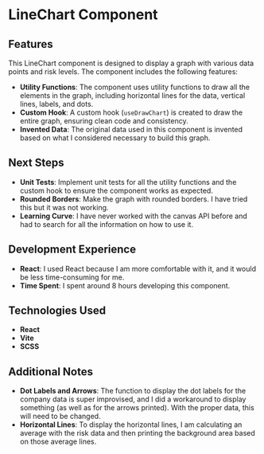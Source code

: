 # LineChart Component

## Features

This LineChart component is designed to display a graph with various data points and risk levels. The component includes the following features:

- **Utility Functions**: The component uses utility functions to draw all the elements in the graph, including horizontal lines for the data, vertical lines, labels, and dots.
- **Custom Hook**: A custom hook (`useDrawChart`) is created to draw the entire graph, ensuring clean code and consistency.
- **Invented Data**: The original data used in this component is invented based on what I considered necessary to build this graph.

## Next Steps

- **Unit Tests**: Implement unit tests for all the utility functions and the custom hook to ensure the component works as expected.
- **Rounded Borders**: Make the graph with rounded borders. I have tried this but it was not working.
- **Learning Curve**: I have never worked with the canvas API before and had to search for all the information on how to use it.

## Development Experience

- **React**: I used React because I am more comfortable with it, and it would be less time-consuming for me.
- **Time Spent**: I spent around 8 hours developing this component.

## Technologies Used

- **React**
- **Vite**
- **SCSS**

## Additional Notes

- **Dot Labels and Arrows**: The function to display the dot labels for the company data is super improvised, and I did a workaround to display something (as well as for the arrows printed). With the proper data, this will need to be changed.
- **Horizontal Lines**: To display the horizontal lines, I am calculating an average with the risk data and then printing the background area based on those average lines.
